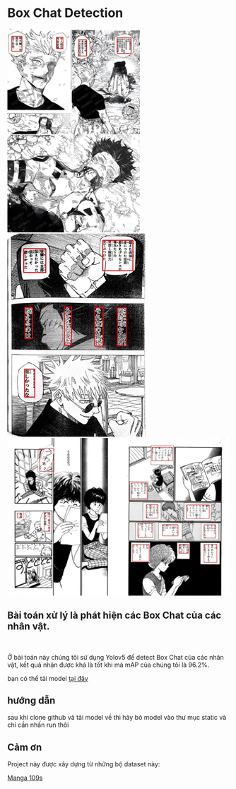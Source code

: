 <h1>Box Chat Detection</h1> 

<div><img src="Assets/jujusukaisen01.jpg" width="300"><img src="Assets/jujusukaisen02.jpg" width="313"></div>
<img src="Assets/AisazuNihaIrarenai026.jpg">

<h2>Bài toán xử lý là phát hiện các Box Chat của các nhân vật. </h2></br>
<p>Ở bài toán này chúng tôi sử dụng Yolov5 để detect Box Chat của các nhân vật, 
kết quả nhận được khá là tốt khi mà mAP của chúng tôi là 96.2%.
</p>
<p>bạn có thể tải model <a href="https://drive.google.com/file/d/1GLfagjqg_j2uYPPXhSsMsKDuIWcKctdu/view?usp=drive_link">tại đây</a></p>
<h2>hướng dẫn</h2>
<p>sau khi clone github và tải model về thì hãy bỏ model vào thư mục static và chỉ cần nhấn run thôi</p>
<h2>Cảm ơn </h2>
<p>Project này được xây dựng từ những bộ dataset này:</p>

<p><a href= http://www.manga109.org/en/download_s.html>Manga 109s</a></p>
